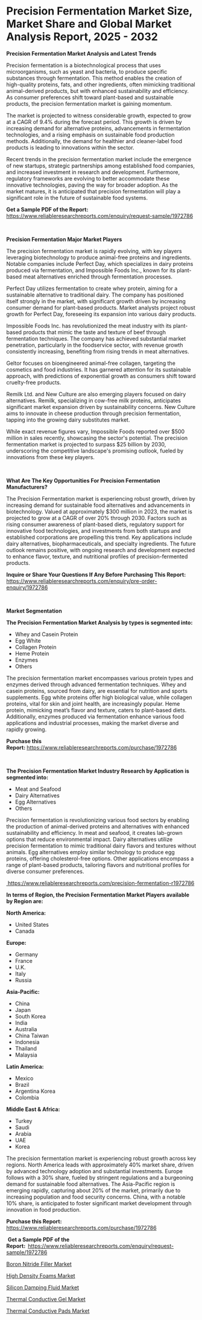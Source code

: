 <p><h1>Precision Fermentation Market Size, Market Share and Global Market Analysis Report, 2025 - 2032</h1></p><p><strong>Precision Fermentation Market Analysis and Latest Trends</strong></p>
<p><p>Precision fermentation is a biotechnological process that uses microorganisms, such as yeast and bacteria, to produce specific substances through fermentation. This method enables the creation of high-quality proteins, fats, and other ingredients, often mimicking traditional animal-derived products, but with enhanced sustainability and efficiency. As consumer preferences shift toward plant-based and sustainable products, the precision fermentation market is gaining momentum.</p><p>The market is projected to witness considerable growth, expected to grow at a CAGR of 9.4% during the forecast period. This growth is driven by increasing demand for alternative proteins, advancements in fermentation technologies, and a rising emphasis on sustainable food production methods. Additionally, the demand for healthier and cleaner-label food products is leading to innovations within the sector.</p><p>Recent trends in the precision fermentation market include the emergence of new startups, strategic partnerships among established food companies, and increased investment in research and development. Furthermore, regulatory frameworks are evolving to better accommodate these innovative technologies, paving the way for broader adoption. As the market matures, it is anticipated that precision fermentation will play a significant role in the future of sustainable food systems.</p></p>
<p><strong>Get a Sample PDF of the Report:&nbsp;</strong> <a href="https://www.reliableresearchreports.com/enquiry/request-sample/1972786?utm_campaign=83&utm_medium=2&utm_source=Github&utm_content=ia&utm_term=01042025&utm_id=precision-fermentation">https://www.reliableresearchreports.com/enquiry/request-sample/1972786</a></p>
<p>&nbsp;</p>
<p><strong>Precision Fermentation Major Market Players</strong></p>
<p><p>The precision fermentation market is rapidly evolving, with key players leveraging biotechnology to produce animal-free proteins and ingredients. Notable companies include Perfect Day, which specializes in dairy proteins produced via fermentation, and Impossible Foods Inc., known for its plant-based meat alternatives enriched through fermentation processes.</p><p>Perfect Day utilizes fermentation to create whey protein, aiming for a sustainable alternative to traditional dairy. The company has positioned itself strongly in the market, with significant growth driven by increasing consumer demand for plant-based products. Market analysts project robust growth for Perfect Day, foreseeing its expansion into various dairy products.</p><p>Impossible Foods Inc. has revolutionized the meat industry with its plant-based products that mimic the taste and texture of beef through fermentation techniques. The company has achieved substantial market penetration, particularly in the foodservice sector, with revenue growth consistently increasing, benefiting from rising trends in meat alternatives.</p><p>Geltor focuses on bioengineered animal-free collagen, targeting the cosmetics and food industries. It has garnered attention for its sustainable approach, with predictions of exponential growth as consumers shift toward cruelty-free products.</p><p>Remilk Ltd. and New Culture are also emerging players focused on dairy alternatives. Remilk, specializing in cow-free milk proteins, anticipates significant market expansion driven by sustainability concerns. New Culture aims to innovate in cheese production through precision fermentation, tapping into the growing dairy substitutes market.</p><p>While exact revenue figures vary, Impossible Foods reported over $500 million in sales recently, showcasing the sector's potential. The precision fermentation market is projected to surpass $25 billion by 2030, underscoring the competitive landscape's promising outlook, fueled by innovations from these key players.</p></p>
<p>&nbsp;</p>
<p><strong>What Are The Key Opportunities For Precision Fermentation Manufacturers?</strong></p>
<p><p>The Precision Fermentation market is experiencing robust growth, driven by increasing demand for sustainable food alternatives and advancements in biotechnology. Valued at approximately $300 million in 2023, the market is projected to grow at a CAGR of over 20% through 2030. Factors such as rising consumer awareness of plant-based diets, regulatory support for innovative food technologies, and investments from both startups and established corporations are propelling this trend. Key applications include dairy alternatives, biopharmaceuticals, and specialty ingredients. The future outlook remains positive, with ongoing research and development expected to enhance flavor, texture, and nutritional profiles of precision-fermented products.</p></p>
<p><strong>Inquire or Share Your Questions If Any Before Purchasing This Report:</strong> <a href="https://www.reliableresearchreports.com/enquiry/pre-order-enquiry/1972786?utm_campaign=83&utm_medium=2&utm_source=Github&utm_content=ia&utm_term=01042025&utm_id=precision-fermentation">https://www.reliableresearchreports.com/enquiry/pre-order-enquiry/1972786</a></p>
<p>&nbsp;</p>
<p><strong>Market Segmentation</strong></p>
<p><strong>The Precision Fermentation Market Analysis by types is segmented into:</strong></p>
<p><ul><li>Whey and Casein Protein</li><li>Egg White</li><li>Collagen Protein</li><li>Heme Protein</li><li>Enzymes</li><li>Others</li></ul></p>
<p><p>The precision fermentation market encompasses various protein types and enzymes derived through advanced fermentation techniques. Whey and casein proteins, sourced from dairy, are essential for nutrition and sports supplements. Egg white proteins offer high biological value, while collagen proteins, vital for skin and joint health, are increasingly popular. Heme protein, mimicking meat’s flavor and texture, caters to plant-based diets. Additionally, enzymes produced via fermentation enhance various food applications and industrial processes, making the market diverse and rapidly growing.</p></p>
<p><strong>Purchase this Report:&nbsp;</strong><a href="https://www.reliableresearchreports.com/purchase/1972786?utm_campaign=83&utm_medium=2&utm_source=Github&utm_content=ia&utm_term=01042025&utm_id=precision-fermentation">https://www.reliableresearchreports.com/purchase/1972786</a></p>
<p>&nbsp;</p>
<p><strong>The Precision Fermentation Market Industry Research by Application is segmented into:</strong></p>
<p><ul><li>Meat and Seafood</li><li>Dairy Alternatives</li><li>Egg Alternatives</li><li>Others</li></ul></p>
<p><p>Precision fermentation is revolutionizing various food sectors by enabling the production of animal-derived proteins and alternatives with enhanced sustainability and efficiency. In meat and seafood, it creates lab-grown options that reduce environmental impact. Dairy alternatives utilize precision fermentation to mimic traditional dairy flavors and textures without animals. Egg alternatives employ similar technology to produce egg proteins, offering cholesterol-free options. Other applications encompass a range of plant-based products, tailoring flavors and nutritional profiles for diverse consumer preferences.</p></p>
<p><a href="https://www.reliableresearchreports.com/precision-fermentation-r1972786?utm_campaign=83&utm_medium=2&utm_source=Github&utm_content=ia&utm_term=01042025&utm_id=precision-fermentation">&nbsp;https://www.reliableresearchreports.com/precision-fermentation-r1972786</a></p>
<p><strong>In terms of Region, the Precision Fermentation Market Players available by Region are:</strong></p>
<p>
    <p> <strong> North America: </strong>
        <ul>
            <li>United States</li>
            <li>Canada</li>
        </ul>
        </p> 
    <p> <strong> Europe: </strong>
        <ul>
            <li>Germany</li>
            <li>France</li>
            <li>U.K.</li>
            <li>Italy</li>
            <li>Russia</li>
        </ul>
        </p> 
    <p> <strong> Asia-Pacific: </strong>
        <ul>
            <li>China</li>
            <li>Japan</li>
            <li>South Korea</li>
            <li>India</li>
            <li>Australia</li>
            <li>China Taiwan</li>
            <li>Indonesia</li>
            <li>Thailand</li>
            <li>Malaysia</li>
        </ul>
        </p> 
    <p> <strong> Latin America: </strong>
        <ul>
            <li>Mexico</li>
            <li>Brazil</li>
            <li>Argentina Korea</li>
            <li>Colombia</li>
        </ul>
        </p> 
    <p> <strong> Middle East & Africa: </strong>
        <ul>
            <li>Turkey</li>
            <li>Saudi</li>
            <li>Arabia</li>
            <li>UAE</li>
            <li>Korea</li>
        </ul>
    </p>
    </p>
<p><p>The precision fermentation market is experiencing robust growth across key regions. North America leads with approximately 40% market share, driven by advanced technology adoption and substantial investments. Europe follows with a 30% share, fueled by stringent regulations and a burgeoning demand for sustainable food alternatives. The Asia-Pacific region is emerging rapidly, capturing about 20% of the market, primarily due to increasing population and food security concerns. China, with a notable 10% share, is anticipated to foster significant market development through innovation in food production.</p></p>
<p><strong>Purchase this Report: </strong><a href="https://www.reliableresearchreports.com/purchase/1972786?utm_campaign=83&utm_medium=2&utm_source=Github&utm_content=ia&utm_term=01042025&utm_id=precision-fermentation">https://www.reliableresearchreports.com/purchase/1972786</a></p>
<p>&nbsp;<strong>Get a Sample PDF of the Report:&nbsp;&nbsp;</strong><a href="https://www.reliableresearchreports.com/enquiry/request-sample/1972786?utm_campaign=83&utm_medium=2&utm_source=Github&utm_content=ia&utm_term=01042025&utm_id=precision-fermentation">https://www.reliableresearchreports.com/enquiry/request-sample/1972786</a></p>
<p><strong></strong></p>
<p><p><a href="https://github.com/nontoengolo/Market-Research-Report-List-1/blob/main/boron-nitride-filler-market.md?utm_campaign=83&utm_medium=2&utm_source=Github&utm_content=ia&utm_term=01042025&utm_id=precision-fermentation">Boron Nitride Filler Market</a></p><p><a href="https://github.com/ceneabiruk11/Market-Research-Report-List-1/blob/main/high-density-foams-market.md?utm_campaign=83&utm_medium=2&utm_source=Github&utm_content=ia&utm_term=01042025&utm_id=precision-fermentation">High Density Foams Market</a></p><p><a href="https://github.com/avikalitesjj/Market-Research-Report-List-1/blob/main/silicon-damping-fluid-market.md?utm_campaign=83&utm_medium=2&utm_source=Github&utm_content=ia&utm_term=01042025&utm_id=precision-fermentation">Silicon Damping Fluid Market</a></p><p><a href="https://github.com/shefikagbons/Market-Research-Report-List-1/blob/main/thermal-conductive-gel-market.md?utm_campaign=83&utm_medium=2&utm_source=Github&utm_content=ia&utm_term=01042025&utm_id=precision-fermentation">Thermal Conductive Gel Market</a></p><p><a href="https://github.com/pomasifilo/Market-Research-Report-List-1/blob/main/thermal-conductive-pads-market.md?utm_campaign=83&utm_medium=2&utm_source=Github&utm_content=ia&utm_term=01042025&utm_id=precision-fermentation">Thermal Conductive Pads Market</a></p></p>